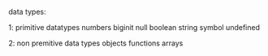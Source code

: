 data types:

1: primitive datatypes
numbers
biginit
null
boolean
string
symbol
undefined

2: non premitive data types
objects
functions
arrays

